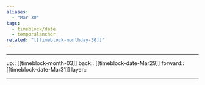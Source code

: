 ```yaml
---
aliases:
  - "Mar 30"
tags:
  - timeblock/date
  - temporalanchor
related: "[[timeblock-monthday-30]]"
---
```




***

up:: [[timeblock-month-03]]
back:: [[timeblock-date-Mar29]]
forward:: [[timeblock-date-Mar31]]
layer:: 

***
